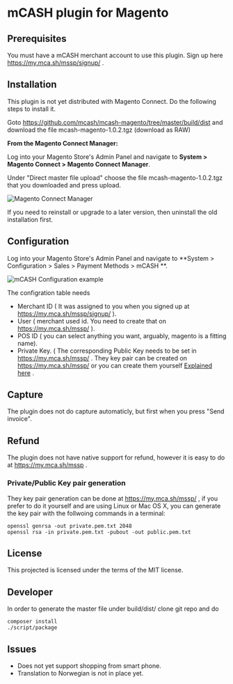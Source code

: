 # mCASH plugin for Magento

## Prerequisites
You must have a mCASH merchant account to use this plugin. Sign up here https://my.mca.sh/mssp/signup/ .


## Installation

This plugin is not yet distributed with Magento Connect. Do the following steps to install it.

Goto https://github.com/mcash/mcash-magento/tree/master/build/dist and download the file mcash-magento-1.0.2.tgz (download as RAW)

**From the Magento Connect Manager:**

Log into your Magento Store's Admin Panel and navigate to **System > Magento Connect > Magento Connect Manager**.

Under "Direct master file upload" choose the file mcash-magento-1.0.2.tgz that you downloaded and press upload.

![Magento Connect Manager](https://raw.githubusercontent.com/mcash/mcash-magento/master/docs/magento_connect_manager.png "Magento Connect Manager")

If you need to reinstall or upgrade to a later version, then uninstall the old installation first.

## Configuration
Log into your Magento Store's Admin Panel and navigate to **System > Configuration > Sales > Payment Methods > mCASH **.

![mCASH Configuration example](https://raw.githubusercontent.com/mcash/mcash-magento/master/docs/mcash_config_example.png "mCASH Configuration example")

The configration table needs

* Merchant ID ( It was assigned to you when you signed up at https://my.mca.sh/mssp/signup/ ).
* User ( merchant used id. You need to create that on https://my.mca.sh/mssp/ ).
* POS ID ( you can select anything you want, arguably, magento is a fitting name).
* Private Key. ( The corresponding Public Key needs to be set in https://my.mca.sh/mssp/ . They key pair can be created on https://my.mca.sh/mssp/ or you can create them yourself [Explained here](#KeyGen) .


## Capture
The plugin does not do capture automaticly, but first when you press "Send invoice".

## Refund
The plugin does not have native support for refund, however it is easy to do at https://my.mca.sh/mssp .

### <a name="KeyGen"></a>Private/Public Key pair generation
They key pair generation can be done at https://my.mca.sh/mssp/ , if you prefer to do it yourself and are using Linux or Mac OS X, you can generate the key pair with the follwoing commands in a terminal:

```
openssl genrsa -out private.pem.txt 2048
openssl rsa -in private.pem.txt -pubout -out public.pem.txt
```

## License
This projected is licensed under the terms of the MIT license.


## Developer
In order to generate the master file under build/dist/ clone git repo and do
```
composer install
./script/package
```


## Issues
* Does not yet support shopping from smart phone.
* Translation to Norwegian is not in place yet.
 

